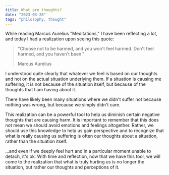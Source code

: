 ```yaml
---
title: What are thoughts?
date: "2023-03-28"
tags: "philosophy, thought"
---
```


While reading Marcus Aurelius "Meditations," I have been reflecting a lot, and today I had a realization upon seeing this quote:

> "Choose not to be harmed, and you won't feel harmed. Don't feel harmed, and you haven't been."
>
> Marcus Aurelius

I understood quite clearly that whatever we feel is based on our thoughts and not on the actual situation underlying them.
If a situation is causing me suffering, it is not because of the situation itself, but because of the thoughts that I am having about it.

There have likely been many situations where we didn't suffer not because nothing was wrong, but because we simply didn't care.

This realization can be a powerful tool to help us diminish certain negative thoughts that are causing harm. It is important to remember that this does not mean we should avoid emotions and feelings altogether. Rather, we should use this knowledge to help us gain perspective and to recognize that what is really causing us suffering is often our thoughts about a situation, rather than the situation itself.

...and even if we deeply feel hurt and in a particular moment unable to detach, it's ok. With time and reflection, now that we have this tool, we will come to the realization that what is truly hurting us is no longer the situation, but rather our thoughts and perceptions of it.
